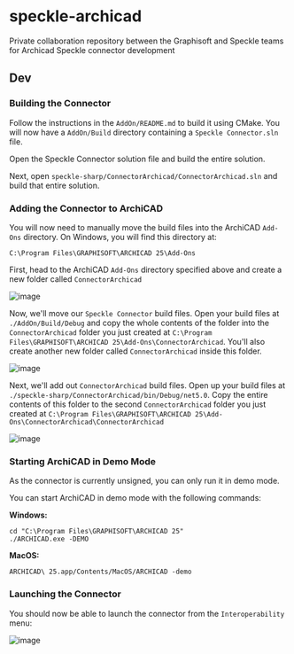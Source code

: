 # speckle-archicad
Private collaboration repository between the Graphisoft and Speckle teams for Archicad Speckle connector development


## Dev

### Building the Connector

Follow the instructions in the `AddOn/README.md` to build it using CMake. You will now have a `AddOn/Build` directory containing a `Speckle Connector.sln` file.

Open the Speckle Connector solution file and build the entire solution.

Next, open `speckle-sharp/ConnectorArchicad/ConnectorArchicad.sln` and build that entire solution.

### Adding the Connector to ArchiCAD

You will now need to manually move the build files into the ArchiCAD `Add-Ons` directory. On Windows, you will find this directory at:

    C:\Program Files\GRAPHISOFT\ARCHICAD 25\Add-Ons

First, head to the ArchiCAD `Add-Ons` directory specified above and create a new folder called `ConnectorArchicad`

![image](https://user-images.githubusercontent.com/7717434/149930481-deedabbf-bf99-49ca-9758-88c4c092c9df.png)

Now, we'll move our `Speckle Connector` build files. Open your build files at `./AddOn/Build/Debug` and copy the whole contents of the folder into the `ConnectorArchicad` folder you just created at `C:\Program Files\GRAPHISOFT\ARCHICAD 25\Add-Ons\ConnectorArchicad`. You'll also create another new folder called `ConnectorArchicad` inside this folder.

![image](https://user-images.githubusercontent.com/7717434/149930098-4fc73382-955e-42e9-bba9-a048630f49ec.png)

Next, we'll add out `ConnectorArchicad` build files. Open up your build files at `./speckle-sharp/ConnectorArchicad/bin/Debug/net5.0`. Copy the entire contents of this folder to the second `ConnectorArchicad` folder you just created at `C:\Program Files\GRAPHISOFT\ARCHICAD 25\Add-Ons\ConnectorArchicad\ConnectorArchicad`

![image](https://user-images.githubusercontent.com/7717434/149930127-c7ec8de0-89be-4dfc-9943-940b55913a0d.png)

### Starting ArchiCAD in Demo Mode

As the connector is currently unsigned, you can only run it in demo mode.

You can start ArchiCAD in demo mode with the following commands:

**Windows:**

    cd "C:\Program Files\GRAPHISOFT\ARCHICAD 25"
    ./ARCHICAD.exe -DEMO

**MacOS:**

    ARCHICAD\ 25.app/Contents/MacOS/ARCHICAD -demo

### Launching the Connector

You should now be able to launch the connector from the `Interoperability` menu:

![image](https://user-images.githubusercontent.com/7717434/149931619-2944a730-c9ae-4092-90c3-fd62c2dd37da.png)
